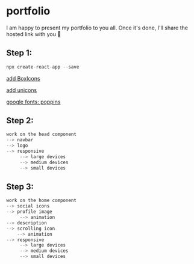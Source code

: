 # portfolio
I am happy to present my portfolio to you all. Once it's done, I'll share the hosted link with you 🌸
## Step 1:
```js
npx create-react-app --save
```
 <a href="https://boxicons.com/usage"> add BoxIcons   
 </a>
 
 <a href="https://iconscout.com/unicons"> add unicons
  </a>

 <a href="https://fonts.google.com/"> google fonts: poppins
 </a>

 ## Step 2: 
```js
work on the head component
--> navbar
--> logo
--> responsive
     --> large devices
     --> medium devices
     --> small devices
```

 ## Step 3: 
```js
work on the home component
--> social icons
--> profile image
     --> animation
--> description 
--> scrolling icon
    --> animation
--> responsive
     --> large devices
     --> medium devices
     --> small devices
```